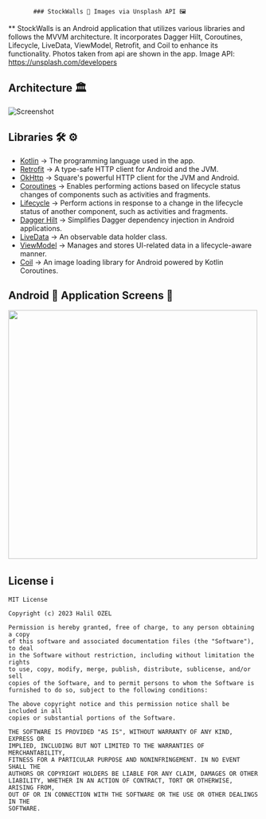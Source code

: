            ### StockWalls 👀 Images via Unsplash API 🖼

** StockWalls is an Android application that utilizes various libraries and follows the MVVM
architecture. It incorporates Dagger Hilt, Coroutines, Lifecycle, LiveData, ViewModel, Retrofit, and
Coil to enhance its functionality.
Photos taken from api are shown in the app. Image API: https://unsplash.com/developers

## Architecture 🏛

![Screenshot](https://androidwave.com/wp-content/uploads/2019/05/mvvm-architecture-app-in-android.png)

## Libraries 🛠 ⚙️

- [Kotlin](https://github.com/JetBrains/kotlin) -> The programming language used in the app.
- [Retrofit](https://github.com/square/retrofit) ->  A type-safe HTTP client for Android and the
  JVM.
- [OkHttp](https://github.com/square/okhttp) -> Square's powerful HTTP client for the JVM and
  Android.
- [Coroutines](https://github.com/Kotlin/kotlinx.coroutines) -> Enables performing actions based on
  lifecycle status changes of components such as activities and fragments.
- [Lifecycle](https://developer.android.com/jetpack/androidx/releases/lifecycle) -> Perform actions
  in response to a change in the lifecycle status of another component, such as activities and
  fragments.
- [Dagger Hilt](https://developer.android.com/training/dependency-injection/hilt-android) ->
  Simplifies Dagger dependency injection in Android applications.
- [LiveData](https://developer.android.com/topic/libraries/architecture/livedata) -> An observable
  data holder class.
- [ViewModel](https://developer.android.com/topic/libraries/architecture/viewmodel) -> Manages and
  stores UI-related data in a lifecycle-aware manner.
- [Coil](https://github.com/coil-kt/coil) -> An image loading library for Android powered by Kotlin
  Coroutines.

## Android 📱 Application Screens 📸

<img src="https://github.com/abhishekdubey331/StockWalls/blob/main/demo-video.gif" width="500"/>

## License ℹ️

```
MIT License

Copyright (c) 2023 Halil OZEL

Permission is hereby granted, free of charge, to any person obtaining a copy
of this software and associated documentation files (the "Software"), to deal
in the Software without restriction, including without limitation the rights
to use, copy, modify, merge, publish, distribute, sublicense, and/or sell
copies of the Software, and to permit persons to whom the Software is
furnished to do so, subject to the following conditions:

The above copyright notice and this permission notice shall be included in all
copies or substantial portions of the Software.

THE SOFTWARE IS PROVIDED "AS IS", WITHOUT WARRANTY OF ANY KIND, EXPRESS OR
IMPLIED, INCLUDING BUT NOT LIMITED TO THE WARRANTIES OF MERCHANTABILITY,
FITNESS FOR A PARTICULAR PURPOSE AND NONINFRINGEMENT. IN NO EVENT SHALL THE
AUTHORS OR COPYRIGHT HOLDERS BE LIABLE FOR ANY CLAIM, DAMAGES OR OTHER
LIABILITY, WHETHER IN AN ACTION OF CONTRACT, TORT OR OTHERWISE, ARISING FROM,
OUT OF OR IN CONNECTION WITH THE SOFTWARE OR THE USE OR OTHER DEALINGS IN THE
SOFTWARE.
```
